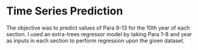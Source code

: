 # Time Series Prediction #
The objective was to predict values of Para 9-13 for the 10th year of each section. 
I used an extra-trees regressor model by taking Para 1-8 and year as inputs in each section to perform regression upon the given dataset.
